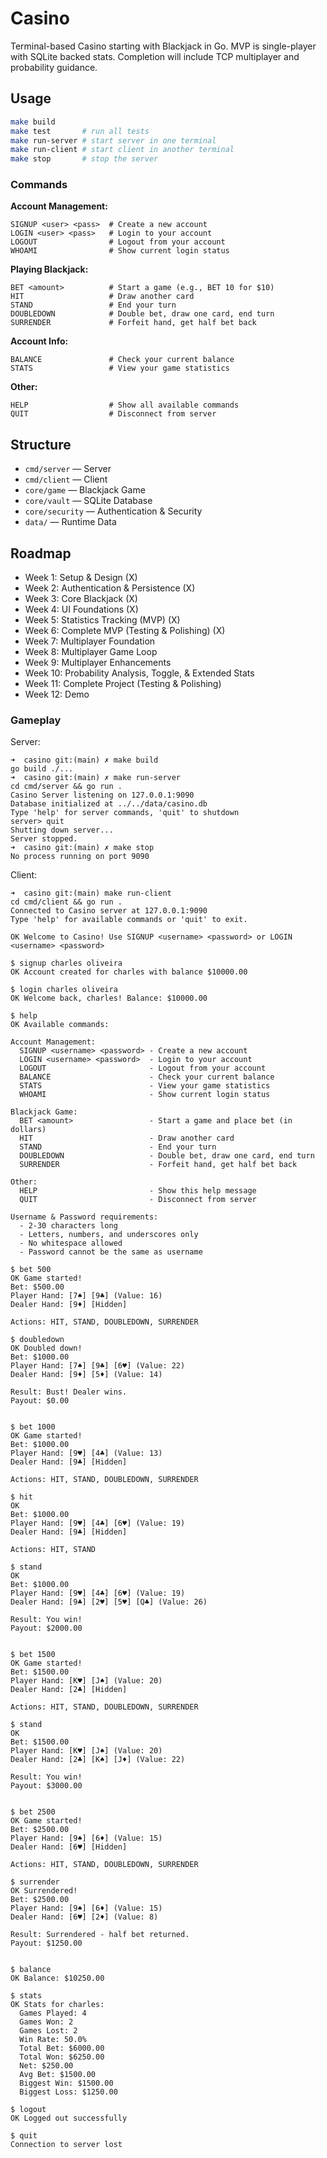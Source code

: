 # Casino
Terminal-based Casino starting with Blackjack in Go.
MVP is single-player with SQLite backed stats.
Completion will include TCP multiplayer and probability guidance.

## Usage
```bash
make build
make test       # run all tests
make run-server # start server in one terminal
make run-client # start client in another terminal
make stop       # stop the server
```

### Commands

**Account Management:**
```
SIGNUP <user> <pass>  # Create a new account
LOGIN <user> <pass>   # Login to your account
LOGOUT                # Logout from your account
WHOAMI                # Show current login status
```

**Playing Blackjack:**
```
BET <amount>          # Start a game (e.g., BET 10 for $10)
HIT                   # Draw another card
STAND                 # End your turn
DOUBLEDOWN            # Double bet, draw one card, end turn
SURRENDER             # Forfeit hand, get half bet back
```

**Account Info:**
```
BALANCE               # Check your current balance
STATS                 # View your game statistics
```

**Other:**
```
HELP                  # Show all available commands
QUIT                  # Disconnect from server
```

## Structure
- `cmd/server` — Server
- `cmd/client` — Client
- `core/game` — Blackjack Game
- `core/vault` — SQLite Database
- `core/security` — Authentication & Security
- `data/` — Runtime Data

## Roadmap
- Week 1: Setup & Design (X)
- Week 2: Authentication & Persistence (X)
- Week 3: Core Blackjack (X)
- Week 4: UI Foundations (X)
- Week 5: Statistics Tracking (MVP) (X)
- Week 6: Complete MVP (Testing & Polishing) (X)
- Week 7: Multiplayer Foundation
- Week 8: Multiplayer Game Loop
- Week 9: Multiplayer Enhancements
- Week 10: Probability Analysis, Toggle, & Extended Stats
- Week 11: Complete Project (Testing & Polishing)
- Week 12: Demo

### Gameplay
Server:
```
➜  casino git:(main) ✗ make build
go build ./...
➜  casino git:(main) ✗ make run-server
cd cmd/server && go run .
Casino Server listening on 127.0.0.1:9090
Database initialized at ../../data/casino.db
Type 'help' for server commands, 'quit' to shutdown
server> quit
Shutting down server...
Server stopped.
➜  casino git:(main) ✗ make stop
No process running on port 9090
```
Client:
```
➜  casino git:(main) make run-client                                            
cd cmd/client && go run .
Connected to Casino server at 127.0.0.1:9090
Type 'help' for available commands or 'quit' to exit.

OK Welcome to Casino! Use SIGNUP <username> <password> or LOGIN <username> <password>

$ signup charles oliveira 
OK Account created for charles with balance $10000.00

$ login charles oliveira
OK Welcome back, charles! Balance: $10000.00

$ help
OK Available commands:

Account Management:
  SIGNUP <username> <password> - Create a new account
  LOGIN <username> <password>  - Login to your account
  LOGOUT                       - Logout from your account
  BALANCE                      - Check your current balance
  STATS                        - View your game statistics
  WHOAMI                       - Show current login status

Blackjack Game:
  BET <amount>                 - Start a game and place bet (in dollars)
  HIT                          - Draw another card
  STAND                        - End your turn
  DOUBLEDOWN                   - Double bet, draw one card, end turn
  SURRENDER                    - Forfeit hand, get half bet back

Other:
  HELP                         - Show this help message
  QUIT                         - Disconnect from server

Username & Password requirements:
  - 2-30 characters long
  - Letters, numbers, and underscores only
  - No whitespace allowed
  - Password cannot be the same as username

$ bet 500
OK Game started!
Bet: $500.00
Player Hand: [7♠] [9♣] (Value: 16)
Dealer Hand: [9♦] [Hidden]

Actions: HIT, STAND, DOUBLEDOWN, SURRENDER

$ doubledown
OK Doubled down!
Bet: $1000.00
Player Hand: [7♠] [9♣] [6♥] (Value: 22)
Dealer Hand: [9♦] [5♦] (Value: 14)

Result: Bust! Dealer wins.
Payout: $0.00


$ bet 1000
OK Game started!
Bet: $1000.00
Player Hand: [9♥] [4♣] (Value: 13)
Dealer Hand: [9♣] [Hidden]

Actions: HIT, STAND, DOUBLEDOWN, SURRENDER

$ hit
OK
Bet: $1000.00
Player Hand: [9♥] [4♣] [6♥] (Value: 19)
Dealer Hand: [9♣] [Hidden]

Actions: HIT, STAND

$ stand
OK
Bet: $1000.00
Player Hand: [9♥] [4♣] [6♥] (Value: 19)
Dealer Hand: [9♣] [2♥] [5♥] [Q♣] (Value: 26)

Result: You win!
Payout: $2000.00


$ bet 1500
OK Game started!
Bet: $1500.00
Player Hand: [K♥] [J♠] (Value: 20)
Dealer Hand: [2♣] [Hidden]

Actions: HIT, STAND, DOUBLEDOWN, SURRENDER

$ stand
OK
Bet: $1500.00
Player Hand: [K♥] [J♠] (Value: 20)
Dealer Hand: [2♣] [K♠] [J♦] (Value: 22)

Result: You win!
Payout: $3000.00


$ bet 2500
OK Game started!
Bet: $2500.00
Player Hand: [9♠] [6♦] (Value: 15)
Dealer Hand: [6♥] [Hidden]

Actions: HIT, STAND, DOUBLEDOWN, SURRENDER

$ surrender
OK Surrendered!
Bet: $2500.00
Player Hand: [9♠] [6♦] (Value: 15)
Dealer Hand: [6♥] [2♦] (Value: 8)

Result: Surrendered - half bet returned.
Payout: $1250.00


$ balance
OK Balance: $10250.00

$ stats
OK Stats for charles:
  Games Played: 4
  Games Won: 2
  Games Lost: 2
  Win Rate: 50.0%
  Total Bet: $6000.00
  Total Won: $6250.00
  Net: $250.00
  Avg Bet: $1500.00
  Biggest Win: $1500.00
  Biggest Loss: $1250.00

$ logout
OK Logged out successfully

$ quit
Connection to server lost
```